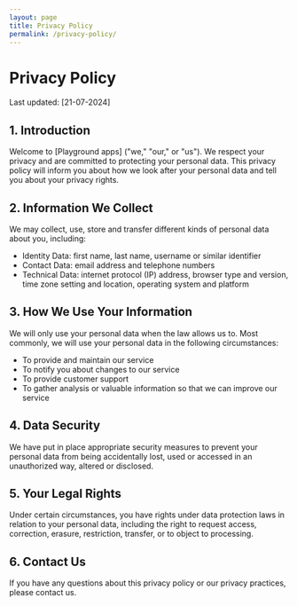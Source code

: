 ```yaml
---
layout: page
title: Privacy Policy
permalink: /privacy-policy/
---
```


# Privacy Policy

Last updated: [21-07-2024]

## 1. Introduction

Welcome to [Playground apps] ("we," "our," or "us"). We respect your privacy and are committed to protecting your personal data. This privacy policy will inform you about how we look after your personal data and tell you about your privacy rights.

## 2. Information We Collect

We may collect, use, store and transfer different kinds of personal data about you, including:

- Identity Data: first name, last name, username or similar identifier
- Contact Data: email address and telephone numbers
- Technical Data: internet protocol (IP) address, browser type and version, time zone setting and location, operating system and platform

## 3. How We Use Your Information

We will only use your personal data when the law allows us to. Most commonly, we will use your personal data in the following circumstances:

- To provide and maintain our service
- To notify you about changes to our service
- To provide customer support
- To gather analysis or valuable information so that we can improve our service

## 4. Data Security

We have put in place appropriate security measures to prevent your personal data from being accidentally lost, used or accessed in an unauthorized way, altered or disclosed.

## 5. Your Legal Rights

Under certain circumstances, you have rights under data protection laws in relation to your personal data, including the right to request access, correction, erasure, restriction, transfer, or to object to processing.

## 6. Contact Us

If you have any questions about this privacy policy or our privacy practices, please contact us.
